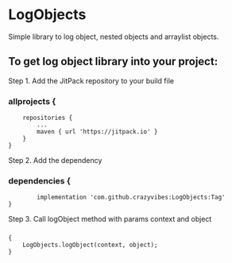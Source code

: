 # LogObjects
Simple library to log object, nested objects and arraylist objects.

## To get log object library into your project:

Step 1. Add the JitPack repository to your build file

### allprojects {
		repositories {
			...
			maven { url 'https://jitpack.io' }
		}
	}

Step 2. Add the dependency

### dependencies {
	        implementation 'com.github.crazyvibes:LogObjects:Tag'
	}

Step 3. Call logObject method with params context and object

### 
	{
		LogObjects.logObject(context, object);
	}
